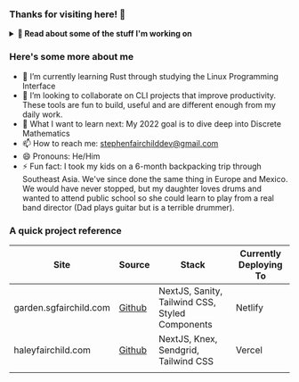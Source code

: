 ### Thanks for visiting here! 👋

<details>
  <summary><b> 🔭 Read about some of the stuff I'm working on</b></summary>
  
   -  At Research Square Company I'm converting an internal workflow UI that's been around 15 years into a more modular system that better addresses our internal needs. I'm working with a UX designer and project team to meet regularly with our users to discuss their needs and then bringing these changes to life with incremental changes to a brand new UI that will get rolled out in phases and feature flagged to each user group. The old system was using Laminas MVC with Vanilla JS and jQuery and the new UI uses React with a combination of a REST backend and a GraphQL backend. These backends query a MySQL database and an Elasticsearch cache (ask me about the awful hell of keeping these in sync and how we've almost backed out of this multiple times. I do think it's the right the decision, but we can have an interesting chat around these challenges nonetheless.) <br /> *<b>This is all hidden in private repos</b>*
  -  I'm helping my wife bootstrap her business: https://haleyfairchild.com. Haley started sharing her art with the world in 2021. She's always been a great artist, but hasn't had an outlet to get her art out there. She started attending festivals and is slowly building an email list of clients. This site is a basic splash page wrote with NextJS and Tailwind and is deployed on Vercel. It links to a really, really basic Shopify cart/theme. (Because while it sounded super fun to roll our own, she's not in the business of building shopping carts ) <br />  *<b>The source is all [here](https://github.com/stephenfairchild/haleyfairchild.com).</b>*
  -  I'm helping my friends build a Telemedicine mobile app. Here's our [about page](https://oyeglobalmedicalfoundation.org/who-we-are/) where you can find my bio. (Note that I don't manage the website, only the app which is closed source.) This telemedicine app connects doctors in 3rd world countries with US doctors so they can communicate and discuss difficult cases and knowledge share in almost real time. It's basically a doctor social media site with a chat feature. It's a large project that I've learned quite a bit from. The stack is React Native frontend with Expo and a Node JS backend. We've not shipped it yet, but we're ready to do that very soon so we can start gathering some feedback. We've finally found some doctors to help us beta test and provide feedback. This company is a non-profit and I don't get paid. I took this on because I was passionate about the cause and it was a great opportunity to play around with mobile development. I chose RN because I was already familiar with React and that was one less thing I would need to learn in the totally different world that is mobile. <br />  *<b>This is all hidden in private repos</b>*
  -  I'm always adding to my digital garden. <br />  *<b>The source is all [here](https://github.com/stephenfairchild/garden.sgfairchild.com).</b>*
</details>


### Here's some more about me
- 🌱 I’m currently learning Rust through studying the Linux Programming Interface
- 👯 I’m looking to collaborate on CLI projects that improve productivity. These tools are fun to build, useful and are different enough from my daily work. 
- 🤔 What I want to learn next: My 2022 goal is to dive deep into Discrete Mathematics
- 📫 How to reach me: stephenfairchilddev@gmail.com
- 😄 Pronouns: He/Him
- ⚡ Fun fact: I took my kids on a 6-month backpacking trip through Southeast Asia. We've since done the same thing in Europe and Mexico. We would have never stopped, but my daughter loves drums and wanted to attend public school so she could learn to play from a real band director (Dad plays guitar but is a terrible drummer).

### A quick project reference

| Site                 | Source                                                             | Stack                                           | Currently Deploying To |
|----------------------|--------------------------------------------------------------------|-------------------------------------------------|------------------------|
| garden.sgfairchild.com | [Github](https://github.com/stephenfairchild/garden.sgfairchild.com) | NextJS, Sanity, Tailwind CSS, Styled Components | Netlify                |
| haleyfairchild.com   | [Github](https://github.com/stephenfairchild/haleyfairchild.com)   | NextJS, Knex, Sendgrid, Tailwind CSS            | Vercel                 |
|                      |                                                                    |                                                 |                        |

